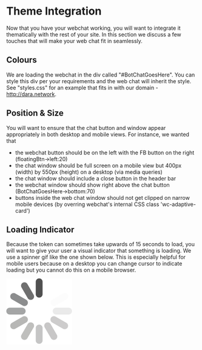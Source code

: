 # Theme Integration

Now that you have your webchat working, you will want to integrate it thematically with the rest of your site. In this section we discuss a few touches that will make your web chat fit in seamlessly.

## Colours

We are loading the webchat in the div called "#BotChatGoesHere". You can style this div per your requirements and the web chat will inherit the style. See "styles.css" for an example that fits in with our domain - http://dara.network.

## Position & Size

You will want to ensure that the chat button and window appear appropriately in both desktop and mobile views. For instance, we wanted that

- the webchat button should be on the left with the FB button on the right (floatingBtn->left:20)
- the chat window should be full screen on a mobile view but 400px (width) by 550px (height) on a desktop (via media queries)
- the chat window should include a close button in the header bar
- the webchat window should show right above the chat button (BotChatGoesHere->bottom:70)
- buttons inside the web chat window should not get clipped on narrow mobile devices (by overring webchat's internal CSS class 'wc-adaptive-card')

## Loading Indicator
Because the token can sometimes take upwards of 15 seconds to load, you will want to give your user a visual indicator that something is loading. We use a spinner gif like the one shown below. This is especially helpful for mobile users because on a desktop you can change cursor to indicate loading but you cannot do this on a mobile browser.

![Spinner Loading Indicator](bg-spinner.gif)

